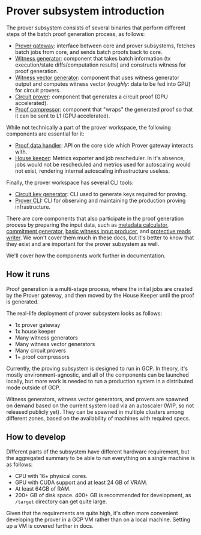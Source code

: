 # Prover subsystem introduction

The prover subsystem consists of several binaries that perform different steps of the batch proof generation process, as
follows:

- [Prover gateway][pg]: interface between core and prover subsystems, fetches batch jobs from core, and sends batch
  proofs back to core.
- [Witness generator][wg]: component that takes batch information (tx execution/state diffs/computation results) and
  constructs witness for proof generation.
- [Witness vector generator][wvg]: component that uses witness generator output and computes witness vector (_roughly_:
  data to be fed into GPU) for circuit provers.
- [Circuit prover][p]: component that generates a circuit proof (GPU accelerated).
- [Proof compressor][pc]: component that "wraps" the generated proof so that it can be sent to L1 (GPU accelerated).

While not technically a part of the prover workspace, the following components are essential for it:

- [Proof data handler][pdh]: API on the core side which Prover gateway interacts with.
- [House keeper][hk]: Metrics exporter and job rescheduler. In it's absence, jobs would not be rescheduled and metrics
  used for autoscaling would not exist, rendering internal autoscaling infrastructure useless.

Finally, the prover workspace has several CLI tools:

- [Circuit key generator][vkg]: CLI used to generate keys required for proving.
- [Prover CLI][pcli]: CLI for observing and maintaining the production proving infrastructure.

There are core components that also participate in the proof generation process by preparing the input data, such as
[metadata calculator][mc], [commitment generator][cg], [basic witness input producer][bwip], and [protective reads
writer][prw]. We won't cover them much in these docs, but it's better to know that they exist and are important for the
prover subsystem as well.

We'll cover how the components work further in documentation.

[pg]: ../crates/bin/prover_fri_gateway/
[wg]: ../crates/bin/witness_generator/
[wvg]: ../crates/bin/witness_vector_generator/
[p]: ../crates/bin/prover_fri/
[pc]: ../crates/bin/proof_fri_compressor/
[pdh]: ../../core/node/proof_data_handler/
[hk]: ../../core/node/house_keeper/
[vkg]: ../crates/bin/prover_cli/
[pcli]: ../crates/bin/vk_setup_data_generator_server_fri/
[mc]: ../../core/node/metadata_calculator/
[cg]: ../../core/node/commitment_generator/
[bwip]: ../../core/node/vm_runner/src/impls/bwip.rs
[prw]: ../../core/node/vm_runner/src/impls/protective_reads.rs

## How it runs

Proof generation is a multi-stage process, where the initial jobs are created by the Prover gateway, and then moved by
the House Keeper until the proof is generated.

The real-life deployment of prover subsystem looks as follows:

- 1x prover gateway
- 1x house keeper
- Many witness generators
- Many witness vector generators
- Many circuit provers
- 1+ proof compressors

Currently, the proving subsystem is designed to run in GCP. In theory, it's mostly environment-agnostic, and all of the
components can be launched locally, but more work is needed to run a production system in a distributed mode outside of
GCP.

Witness generators, witness vector generators, and provers are spawned on demand based on the current system load via an
autoscaler (WIP, so not released publicly yet). They can be spawned in multiple clusters among different zones, based on
the availability of machines with required specs.

## How to develop

Different parts of the subsystem have different hardware requirement, but the aggregated summary to be able to run
everything on a single machine is as follows:

- CPU with 16+ physical cores.
- GPU with CUDA support and at least 24 GB of VRAM.
- At least 64GB of RAM.
- 200+ GB of disk space. 400+ GB is recommended for development, as `/target` directory can get quite large.

Given that the requirements are quite high, it's often more convenient developing the prover in a GCP VM rather than on
a local machine. Setting up a VM is covered further in docs.
